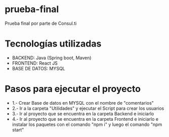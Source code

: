# prueba-final
Prueba final por parte de Consul.ti 

# Tecnologías utilizadas 
  * BACKEND: Java (Spring boot, Maven)
  * FRONTEND: React JS
  * BASE DE DATOS: MYSQL

# Pasos para ejecutar el proyecto
* 1.- Crear Base de datos en MYSQL con el nombre de "comentarios"
* 2.- Ir a la carpeta "Utilidades" y ejecutar el Script para crear los usuarios
* 3.- Ir al proyecto que se encuentra en la carpeta Backend e iniciarlo
* 4.- Ir al proyecto que se encuentra en la carpeta Frontend e iniciarlo e instalar los paquetes con el comando "npm i" y luego el comando "npm start"
